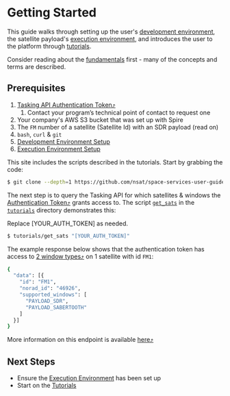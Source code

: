 # Getting Started

This guide walks through setting up the user's [development environment](./dev-env/), the satellite payload's [execution environment](./ExecutionEnvironment.md), and introduces the user to the platform through [tutorials](./tutorials/).

Consider reading about the [fundamentals](./Fundamentals.md) first - many of the concepts and terms are described.


## Prerequisites

1. [Tasking API Authentication Token⤴](https://developers.spire.com/tasking-api-docs/#authentication)
   1. Contact your program’s technical point of contact to request one
1. Your company's AWS S3 bucket that was set up with Spire
1. The `FM` number of a satellite (Satellite Id) with an SDR payload (read on)
1. `bash`, `curl` & `git`
1. [Development Environment Setup](./dev-env/)
1. [Execution Environment Setup](./ExecutionEnvironment.md)


This site includes the scripts described in the tutorials. Start by grabbing the code:

```bash
$ git clone --depth=1 https://github.com/nsat/space-services-user-guide.git
```

The next step is to query the Tasking API for which satellites & windows the [Authentication Token⤴](https://developers.spire.com/tasking-api-docs/#authentication) grants access to. The script [`get_sats`](https://github.com/nsat/space-services-user-guide/blob/main/tutorials/get_stats) in the [`tutorials`](https://github.com/nsat/space-services-user-guide/tree/main/tutorials) directory demonstrates this:

<aside class="notice">Replace [YOUR_AUTH_TOKEN] as needed.</aside>


```bash
$ tutorials/get_sats "[YOUR_AUTH_TOKEN]"
```


The example response below shows that the authentication token has access to [2 window types⤴](https://developers.spire.com/tasking-api-docs/#supported-windows) on 1 satellite with id `FM1`:

```bash
{
  "data": [{
    "id": "FM1",
    "norad_id": "46926",
    "supported_windows": [
      "PAYLOAD_SDR",
      "PAYLOAD_SABERTOOTH"
    ]
  }]
}
```

More information on this endpoint is available [here⤴](https://developers.spire.com/tasking-api-docs/#select-satellite)


## Next Steps

 - Ensure the [Execution Environment](./ExecutionEnvironment.md) has been set up
 - Start on the [Tutorials](./tutorials/)
